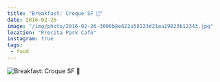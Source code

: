 ```yaml
---
title: "Breakfast: Croque SF 👅"
date: 2016-02-26
image: "/img/photo/2016-02-26-3006b8e622a58123d21ea29823b12343.jpg"
location: "Precita Park Cafe"
instagram: true
tags:
 - food
---
```


![Breakfast: Croque SF 👅](/img/photo/2016-02-26-3006b8e622a58123d21ea29823b12343.jpg)
